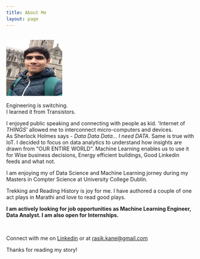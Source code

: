 ```yaml
---
title: About Me
layout: page
---
```


<br /> 
<img class="img-circle" src="/public/RASIK.jpg" width="150" height="150">

<p class="message">
 Engineering is switching.<br />
 I learned it from Transistors. 
</p>

I enjoyed public speaking and connecting with people as kid. 'Internet of *THINGS*' allowed me to interconnect  micro-computers and devices. <br />
As Sherlock Holmes says - *Data Data Data... I need DATA*. Same is true with IoT. I decided to focus on data analytics to understand how insights are drawn from "OUR ENTIRE WORLD". Machine Learning enables us to use it for Wise business decisions, Energy efficient buildings, Good Linkedin feeds and what not.

I am enjoying my of Data Science and Machine Learning jorney during my Masters in Compter Science at University College Dublin.
<br /> 

Trekking and Reading History is joy for me. I have authored a couple of one act plays in Marathi and love to read good plays. 

<p class="message">
 <b>I am actively looking for job opportunities as Machine Learning Engineer, Data Analyst. I am also open for Internships.</b>
</p>
<br />

Connect with me on [Linkedin](https://www.linkedin.com/in/rasikkane/) or at [rasik.kane@gmail.com](mailto:rasik.kane@gmail.com)

Thanks for reading my story!


